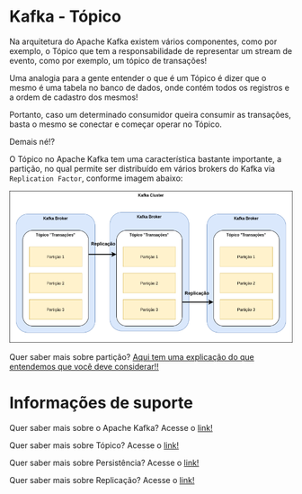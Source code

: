 # Kafka - Tópico

Na arquitetura do Apache Kafka existem vários componentes, como por exemplo, o Tópico que tem a responsabilidade de 
representar um stream de evento, como por exemplo, um tópico de transações!

Uma analogia para a gente entender o que é um Tópico é dizer que o mesmo é uma tabela no banco de dados, onde contém 
todos os registros e a ordem de cadastro dos mesmos!

Portanto, caso um determinado consumidor queira consumir as transações, basta o mesmo se conectar e começar operar 
no Tópico.

Demais né!?

O Tópico no Apache Kafka tem uma característica bastante importante, a partição, no qual permite ser distribuído 
em vários brokers do Kafka via `Replication Factor`, conforme imagem abaixo:

![alt text](../images/kafka-001.png "Apache Kafka")

Quer saber mais sobre partição? [Aqui tem uma explicação do que entendemos que você deve considerar!!](../informacao_suporte/kafka-partition.md)

# Informações de suporte

Quer saber mais sobre o Apache Kafka? Acesse o [link!](https://kafka.apache.org)

Quer saber mais sobre Tópico? Acesse o [link!](https://kafka.apache.org/)

Quer saber mais sobre Persistência? Acesse o [link!](https://kafka.apache.org/documentation/#persistence)

Quer saber mais sobre Replicação? Acesse o [link!](https://kafka.apache.org/documentation/#replication)